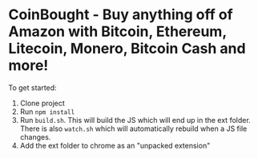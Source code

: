 # CoinBought - Buy anything off of Amazon with Bitcoin, Ethereum, Litecoin, Monero, Bitcoin Cash and more!

To get started:

1. Clone project
2. Run `npm install`
3. Run `build.sh`. This will build the JS which will end up in the ext folder. There is also `watch.sh` which will automatically rebuild when a JS file changes.
4. Add the ext folder to chrome as an "unpacked extension"
